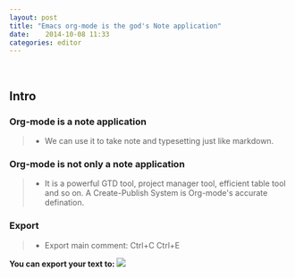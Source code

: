 ```yaml
---
layout: post
title: "Emacs org-mode is the god's Note application"
date:    2014-10-08 11:33
categories: editor
---
```


<br/>

## **Intro**

### **Org-mode** is a note application

>* We can use it to take note and typesetting just like markdown.


### **Org-mode** is not only a note application

>* It is a powerful GTD tool, project manager tool, efficient table tool and so on. A Create-Publish System is Org-mode's accurate defination.


### **Export**

>* Export main comment:  Ctrl+C Ctrl+E

**You can export your text to:**
![](http://m2.img.srcdd.com/farm5/d/2014/0929/15/5B4F95CB09628CFAD430135E70ADAB83_B500_900_500_386.png)
